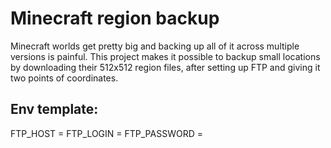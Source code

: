 # Minecraft region backup

Minecraft worlds get pretty big and backing up all of it across multiple versions is painful. This project makes it possible to backup small locations by downloading their 512x512 region files, after setting up FTP and giving it two points of coordinates.

## Env template:

FTP_HOST =
FTP_LOGIN =
FTP_PASSWORD =
